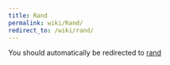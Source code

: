 ```yaml
---
title: Rand
permalink: wiki/Rand/
redirect_to: /wiki/rand/
---
```


You should automatically be redirected to [rand](/wiki/rand/)
